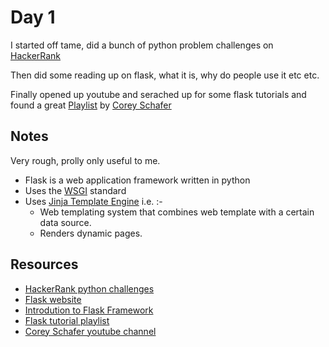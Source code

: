 # Day 1

I started off tame, did a bunch of python problem challenges on [HackerRank](https://www.hackerrank.com/domains/python)

Then did some reading up on flask, what it is, why do people use it etc etc.

Finally opened up youtube and serached up for some flask tutorials and found a great [Playlist](https://youtube.com/playlist?list=PL-osiE80TeTs4UjLw5MM6OjgkjFeUxCYH) by [Corey Schafer](https://www.youtube.com/channel/UCCezIgC97PvUuR4_gbFUs5g)

## Notes

Very rough, prolly only useful to me.

- Flask is a web application framework written in python
- Uses the [WSGI](https://en.wikipedia.org/wiki/Web_Server_Gateway_Interface) standard
- Uses [Jinja Template Engine](https://jinja.palletsprojects.com/en/3.1.x/) i.e. :-
    - Web templating system that combines web template with a certain data source.
    - Renders dynamic pages.

## Resources

- [HackerRank python challenges](https://www.hackerrank.com/domains/python)
- [Flask website](https://flask.palletsprojects.com/en/2.1.x/)
- [Introdution to Flask Framework](https://www.youtube.com/watch?v=4L_xAWDRs7w&t=335s)
- [Flask tutorial playlist](https://youtube.com/playlist?list=PL-osiE80TeTs4UjLw5MM6OjgkjFeUxCYH)
- [Corey Schafer youtube channel](https://www.youtube.com/channel/UCCezIgC97PvUuR4_gbFUs5g)

